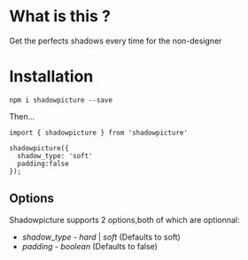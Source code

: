 # What is this ?

Get the perfects shadows every time for the non-designer

# Installation

`npm i shadowpicture --save`

Then...

```
import { shadowpicture } from 'shadowpicture'

shadowpicture({
  shadow_type: 'soft'
  padding:false
});

```
## Options
Shadowpicture supports 2 options,both of which are optionnal:

* *shadow_type* - _hard_ | _soft_ (Defaults to soft)
* *padding* - _boolean_  (Defaults to false)
